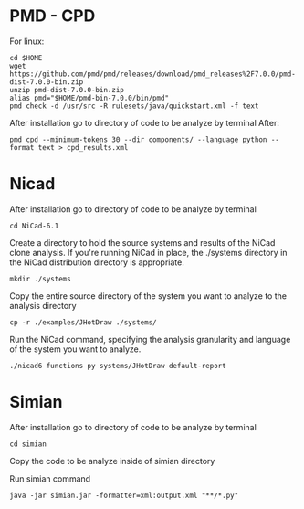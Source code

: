 # PMD - CPD

For linux:

	cd $HOME
	wget https://github.com/pmd/pmd/releases/download/pmd_releases%2F7.0.0/pmd-dist-7.0.0-bin.zip
	unzip pmd-dist-7.0.0-bin.zip
	alias pmd="$HOME/pmd-bin-7.0.0/bin/pmd"
	pmd check -d /usr/src -R rulesets/java/quickstart.xml -f text

After installation go to directory of code to be analyze by terminal
After:

	pmd cpd --minimum-tokens 30 --dir components/ --language python --format text > cpd_results.xml


# Nicad

After installation go to directory of code to be analyze by terminal 
	
	cd NiCad-6.1

Create a directory to hold the source systems and results of the NiCad clone analysis. If you're running NiCad in place, the ./systems directory in the NiCad distribution directory is appropriate.
	
	mkdir ./systems
	
Copy the entire source directory of the system you want to analyze to the analysis directory

	cp -r ./examples/JHotDraw ./systems/

Run the NiCad command, specifying the analysis granularity and language of the system you want to analyze. 

	./nicad6 functions py systems/JHotDraw default-report

# Simian

After installation go to directory of code to be analyze by terminal 
	
	cd simian
	
Copy the code to be analyze inside of simian directory

Run simian command

	java -jar simian.jar -formatter=xml:output.xml "**/*.py"

